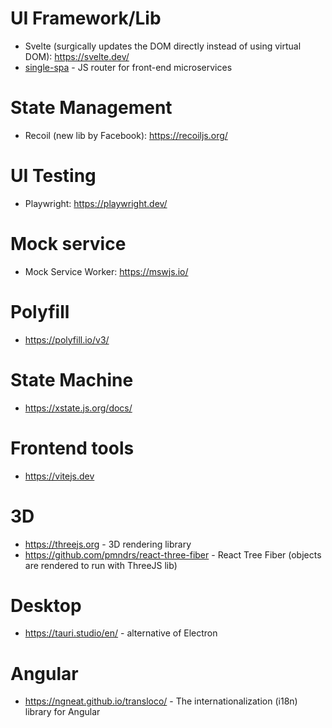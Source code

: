 # UI Framework/Lib
- Svelte (surgically updates the DOM directly instead of using virtual DOM): https://svelte.dev/
- [single-spa](https://single-spa.js.org/) - JS router for front-end microservices

# State Management
- Recoil (new lib by Facebook): https://recoiljs.org/

# UI Testing
- Playwright: https://playwright.dev/

# Mock service
- Mock Service Worker: https://mswjs.io/

# Polyfill
- https://polyfill.io/v3/

# State Machine
- https://xstate.js.org/docs/

# Frontend tools
- https://vitejs.dev

# 3D
- https://threejs.org - 3D rendering library
- https://github.com/pmndrs/react-three-fiber - React Tree Fiber (objects are rendered to run with ThreeJS lib)

# Desktop
- https://tauri.studio/en/ - alternative of Electron

# Angular
- https://ngneat.github.io/transloco/ - The internationalization (i18n) library for Angular
